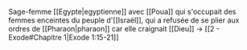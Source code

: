 Sage-femme [[Egypte|egyptienne]] avec [[Poua]] qui s'occupait des femmes enceintes du peuple d'[[Israël]], qui a refusée de se plier aux ordres de [[Pharaon|pharaon]] car elle craignait [[Dieu]]
-> [[2 - Exode#Chapitre 1|Exode 1:15-21]]